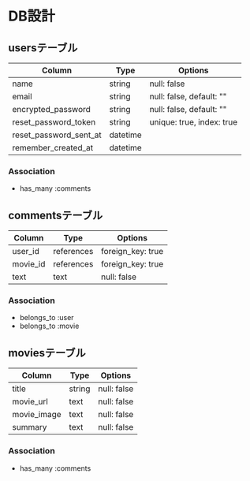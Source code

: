 # DB設計
## usersテーブル
|Column|Type|Options|
|------|----|-------|
|name|string|null: false|
|email|string|null: false, default: ""|
|encrypted_password|string|null: false, default: ""|
|reset_password_token|string|unique: true, index: true|
|reset_password_sent_at|datetime||
|remember_created_at|datetime||
### Association
- has_many :comments

## commentsテーブル
|Column|Type|Options|
|------|----|-------|
|user_id|references|foreign_key: true|
|movie_id|references|foreign_key: true|
|text|text|null: false|
### Association
- belongs_to :user
- belongs_to :movie

## moviesテーブル
|Column|Type|Options|
|------|----|-------|
|title|string|null: false|
|movie_url|text|null: false|
|movie_image|text|null: false|
|summary|text|null: false|
### Association
- has_many :comments